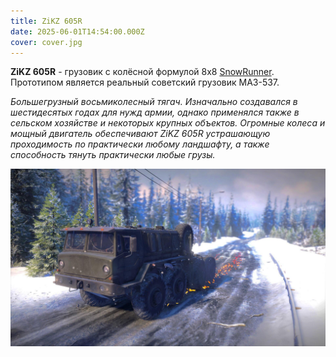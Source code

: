 ```yaml
---
title: ZiKZ 605R
date: 2025-06-01T14:54:00.000Z
cover: cover.jpg
---
```


**ZiKZ 605R** - грузовик с колёсной формулой 8x8 [SnowRunner](https://spintires.fandom.com/ru/wiki/SnowRunner "SnowRunner"). Прототипом является реальный советский грузовик МАЗ-537.

_Большегрузный восьмиколесный тягач. Изначально создавался в шестидесятых годах для нужд армии, однако применялся также в сельском хозяйстве и некоторых крупных объектов. Огромные колеса и мощный двигатель обеспечивают ZiKZ 605R устрашающую проходимость по практически любому ландшафту, а также способность тянуть практически любые грузы._

![](../../public/ZiKZ%20605R/zikz-605r-can-do-anything-absolutely-love-this-beast-v0-4ljqqpyoik2a1.jpg)